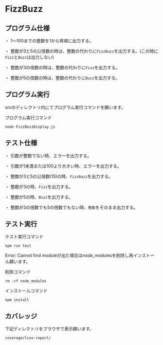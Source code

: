 # FizzBuzz

## プログラム仕様

・ 1〜100までの整数を1から昇順に出力する。

・ 整数が3と5の公倍数の時は、整数の代わりに`FizzBuzz`を出力する。(この時に`Fizz`と`Buzz`は出力しない)

・ 整数が3の倍数の時は、整数の代わりに`Fizz`を出力する。

・ 整数が5の倍数の時は、整数の代わりに`Buzz`を出力する。

## プログラム実行

srcのディレクトリ内にてプログラム実行コマンドを願います。

プログラム実行コマンド 

```
node FizzBuzzDisplay.js
```

## テスト仕様

・ 引数が整数でない時、エラーを出力する。

・ 引数が1未満または100より大きい時、エラーを出力する。

・ 整数が3と5の公倍数(15)の時、`FizzBuzz`を出力する。

・ 整数が3の時、`Fizz`を出力する。

・ 整数が5の時、`Buzz`を出力する。

・ 整数が3の倍数でも5の倍数でもない時、`整数`をそのまま出力する。

## テスト実行
  
テスト実行コマンド 

```
npm run test
```

Error: Cannot find moduleが出た場合はnode_modulesを削除し再インストール願います。

削除コマンド

```
rm -rf node_modules
```

インストールコマンド

```
npm install 
```

## カバレッジ

下記ディレクトリをブラウザで表示願います。

```
coverage/lcov-report/
```
